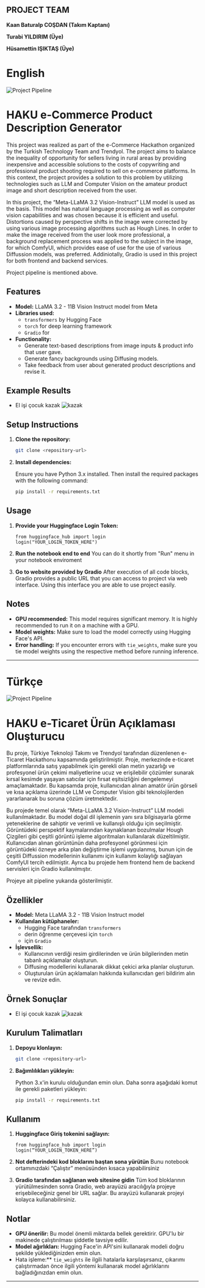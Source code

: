 ## PROJECT TEAM

**Kaan Baturalp COŞDAN (Takım Kaptanı)**

**Turabi YILDIRIM (Üye)**

**Hüsamettin IŞIKTAŞ (Üye)**

# **English**

![Project Pipeline](assets/pipeline.jpg)

# HAKU e-Commerce Product Description Generator

This project was realized as part of the e-Commerce Hackathon organized by the Turkish Technology Team and Trendyol. The project aims to balance the inequality of opportunity for sellers living in rural areas by providing inexpensive and accessible solutions to the costs of copywriting and professional product shooting required to sell on e-commerce platforms. In this context, the project provides a solution to this problem by utilizing technologies such as LLM and Computer Vision on the amateur product image and short description received from the user.

In this project, the “Meta-LLaMA 3.2 Vision-Instruct” LLM model is used as the basis. This model has natural language processing as well as computer vision capabilities and was chosen because it is efficient and useful. Distortions caused by perspective shifts in the image were corrected by using various image processing algorithms such as Hough Lines. In order to make the image received from the user look more professional, a background replacement process was applied to the subject in the image, for which ComfyUI, which provides ease of use for the use of various Diffussion models, was preferred. Addiniotally, Gradio is used in this project for both frontend and backend services.

Project pipeline is mentioned above.


## Features

- **Model:** LLaMA 3.2 - 11B Vision Instruct model from Meta
- **Libraries used:**
  - `transformers` by Hugging Face
  - `torch` for deep learning framework
  - `Gradio` for 
- **Functionality:**
  - Generate text-based descriptions from image inputs & product info that user gave.
  - Generate fancy backgrounds using Diffusing models.
  - Take feedback from user about generated product descriptions and revise it.

## Example Results
* El işi çocuk kazak
![kazak](assets/kazak.jpg)

## Setup Instructions

1. **Clone the repository:**

   ```bash
   git clone <repository-url>
   ```

2. **Install dependencies:**
   
   Ensure you have Python 3.x installed. Then install the required packages with the following command:

   ```bash
   pip install -r requirements.txt
   ```

## Usage

1. **Provide your Huggingface Login Token:**
   ```
   from huggingface_hub import login
   login("YOUR_LOGIN_TOKEN_HERE")
   ```
2. **Run the notebook end to end**
   You can do it shortly from "Run" menu in your notebook enviroment

3. **Go to website provided by Gradio**
   After execution of all code blocks, Gradio provides a public URL that you can access to project via web interface. Using this interface you are able to use project easily.

## Notes

- **GPU recommended:** This model requires significant memory. It is highly recommended to run it on a machine with a GPU.
- **Model weights:** Make sure to load the model correctly using Hugging Face's API.
- **Error handling:** If you encounter errors with `tie_weights`, make sure you tie model weights using the respective method before running inference.


---

# **Türkçe**

![Project Pipeline](assets/pipeline.jpg)

# HAKU e-Ticaret Ürün Açıklaması Oluşturucu

Bu proje, Türkiye Teknoloji Takımı ve Trendyol tarafından düzenlenen e-Ticaret Hackathonu kapsamında geliştirilmiştir. Proje, merkezinde e-ticaret platformlarında satış yapabilmek için gerekli olan metin yazarlığı ve profesyonel ürün çekimi maliyetlerine ucuz ve erişilebilir çözümler sunarak kırsal kesimde yaşayan satıcılar için fırsat eşitsizliğini dengelemeyi amaçlamaktadır. Bu kapsamda proje, kullanıcıdan alınan amatör ürün görseli ve kısa açıklama üzerinde LLM ve Computer Vision gibi teknolojilerden yararlanarak bu soruna çözüm üretmektedir.

Bu projede temel olarak “Meta-LLaMA 3.2 Vision-Instruct” LLM modeli kullanılmaktadır. Bu model doğal dil işlemenin yanı sıra bilgisayarla görme yeteneklerine de sahiptir ve verimli ve kullanışlı olduğu için seçilmiştir. Görüntüdeki perspektif kaymalarından kaynaklanan bozulmalar Hough Çizgileri gibi çeşitli görüntü işleme algoritmaları kullanılarak düzeltilmiştir. Kullanıcıdan alınan görüntünün daha profesyonel görünmesi için görüntüdeki özneye arka plan değiştirme işlemi uygulanmış, bunun için de çeşitli Diffussion modellerinin kullanımı için kullanım kolaylığı sağlayan ComfyUI tercih edilmiştir. Ayrıca bu projede hem frontend hem de backend servisleri için Gradio kullanılmıştır.

Projeye ait pipeline yukarıda gösterilmiştir.

## Özellikler

- **Model:** Meta LLaMA 3.2 - 11B Vision Instruct model
- **Kullanılan kütüphaneler:**
  - Hugging Face tarafından `transformers`
  - derin öğrenme çerçevesi için `torch`
  - için `Gradio` 
- **İşlevsellik:**
  - Kullanıcının verdiği resim girdilerinden ve ürün bilgilerinden metin tabanlı açıklamalar oluşturun.
  - Diffusing modellerini kullanarak dikkat çekici arka planlar oluşturun.
  - Oluşturulan ürün açıklamaları hakkında kullanıcıdan geri bildirim alın ve revize edin.

## Örnek Sonuçlar
* El işi çocuk kazak
![kazak](assets/kazak.jpg)

## Kurulum Talimatları

1. **Depoyu klonlayın:**

   ```bash
   git clone <repository-url>
   ```

2. **Bağımlılıkları yükleyin:**
   
   Python 3.x'in kurulu olduğundan emin olun. Daha sonra aşağıdaki komut ile gerekli paketleri yükleyin:

   ```bash
   pip install -r requirements.txt
   ```

## Kullanım

1. **Huggingface Giriş tokenini sağlayın:**
   ```
   from huggingface_hub import login
   login(“YOUR_LOGIN_TOKEN_HERE”)
   ```
2. **Not defterindeki kod bloklarını baştan sona yürütün**
   Bunu notebook ortamınızdaki “Çalıştır” menüsünden kısaca yapabilirsiniz

3. **Gradio tarafından sağlanan web sitesine gidin**
   Tüm kod bloklarının yürütülmesinden sonra Gradio, web arayüzü aracılığıyla projeye erişebileceğiniz genel bir URL sağlar. Bu arayüzü kullanarak projeyi kolayca kullanabilirsiniz.

## Notlar

- **GPU önerilir:** Bu model önemli miktarda bellek gerektirir. GPU'lu bir makinede çalıştırılması şiddetle tavsiye edilir.
- **Model ağırlıkları:** Hugging Face'in API'sini kullanarak modeli doğru şekilde yüklediğinizden emin olun.
- Hata işleme:** `tie_weights` ile ilgili hatalarla karşılaşırsanız, çıkarımı çalıştırmadan önce ilgili yöntemi kullanarak model ağırlıklarını bağladığınızdan emin olun.


---

